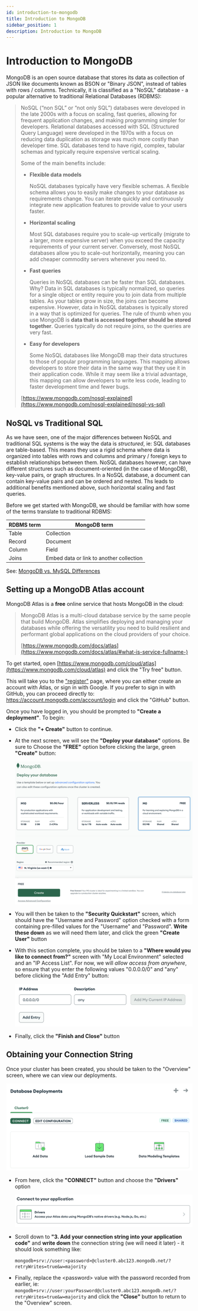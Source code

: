 ```yaml
---
id: introduction-to-mongodb
title: Introduction to MongoDB
sidebar_position: 1
description: Introduction to MongoDB
---
```


# Introduction to MongoDB

MongoDB is an open source database that stores its data as collection of JSON like documents known as BSON or "Binary JSON", instead of tables with rows / columns. Technically, it is classified as a "NoSQL" database - a popular alternative to traditional Relational Databases (RDBMS):

> NoSQL (“non SQL” or “not only SQL”) databases were developed in the late 2000s with a focus on scaling, fast queries, allowing for frequent application changes, and making programming simpler for developers. Relational databases accessed with SQL (Structured Query Language) were developed in the 1970s with a focus on reducing data duplication as storage was much more costly than developer time. SQL databases tend to have rigid, complex, tabular schemas and typically require expensive vertical scaling.
>
> Some of the main benefits include:
>
> - **Flexible data models**
>
>   NoSQL databases typically have very flexible schemas. A flexible schema allows you to easily make changes to your database as requirements change. You can iterate quickly and continuously integrate new application features to provide value to your users faster.
>
> - **Horizontal scaling**
>
>   Most SQL databases require you to scale-up vertically (migrate to a larger, more expensive server) when you exceed the capacity requirements of your current server. Conversely, most NoSQL databases allow you to scale-out horizontally, meaning you can add cheaper commodity servers whenever you need to.
>
> - **Fast queries**
>
>   Queries in NoSQL databases can be faster than SQL databases. Why? Data in SQL databases is typically normalized, so queries for a single object or entity require you to join data from multiple tables. As your tables grow in size, the joins can become expensive. However, data in NoSQL databases is typically stored in a way that is optimized for queries. The rule of thumb when you use MongoDB is **data that is accessed together should be stored together**. Queries typically do not require joins, so the queries are very fast.
>
> - **Easy for developers**
>
>   Some NoSQL databases like MongoDB map their data structures to those of popular programming languages. This mapping allows developers to store their data in the same way that they use it in their application code. While it may seem like a trivial advantage, this mapping can allow developers to write less code, leading to faster development time and fewer bugs.
>
> [https://www.mongodb.com/nosql-explained](https://www.mongodb.com/nosql-explained/nosql-vs-sql)

## NoSQL vs Traditional SQL

As we have seen, one of the major differences between NoSQL and traditional SQL systems is the way the data is _structured_, ie: SQL databases are table-based. This means they use a rigid schema where data is organized into tables with rows and columns and primary / foreign keys to establish relationships between them. NoSQL databases however, can have different structures such as document-oriented (in the case of MongoDB), key-value pairs, or graph structures. In a NoSQL database, a document can contain key-value pairs and can be ordered and nested. Ths leads to additional benefits mentioned above, such horizontal scaling and fast queries.

Before we get started with MongoDB, we should be familiar with how some of the terms translate to traditional RDBMS:

| RDBMS term | MongoDB term                             |
| ---------- | ---------------------------------------- |
| Table      | Collection                               |
| Record     | Document                                 |
| Column     | Field                                    |
| Joins      | Embed data or link to another collection |

See: [MongoDB vs. MySQL Differences](https://www.mongodb.com/compare/mongodb-mysql)

## Setting up a MongoDB Atlas account

MongoDB Atlas is a **free** online service that hosts MongoDB in the cloud:

> MongoDB Atlas is a multi-cloud database service by the same people that build MongoDB. Atlas simplifies deploying and managing your databases while offering the versatility you need to build resilient and performant global applications on the cloud providers of your choice.
>
> [https://www.mongodb.com/docs/atlas](https://www.mongodb.com/docs/atlas/#what-is-service-fullname-)

To get started, open [https://www.mongodb.com/cloud/atlas](https://www.mongodb.com/cloud/atlas) and click the "Try free" button.

This will take you to the ["register"](https://www.mongodb.com/cloud/atlas/register) page, where you can either create an account with Atlas, or sign in with Google. If you prefer to sign in with GitHub, you can proceed directly to: https://account.mongodb.com/account/login and click the "GitHub" button.

Once you have logged in, you should be prompted to **"Create a deployment"**. To begin:

- Click the **"+ Create"** button to continue.

- At the next screen, we will see the **"Deploy your database"** options. Be sure to Choose the **"FREE"** option before clicking the large, green **"Create"** button:

  ![Free Options](/img/Atlas-Cluster-Free-Options.png)

- You will then be taken to the **"Security Quickstart"** screen, which should have the "Username and Password" option checked with a form containing pre-filled values for the "Username" and "Password". **Write these down** as we will need them later, and click the green **"Create User"** button

- With this section complete, you should be taken to a **"Where would you like to connect from?"** screen with "My Local Environment" selected and an "IP Access List". For now, we will _allow access from anywhere_, so ensure that you enter the following values "0.0.0.0/0" and "any" before clicking the "Add Entry" button:

  ![ip access](/img/Atlas-ip-access.png)

- Finally, click the **"Finish and Close"** button

## Obtaining your Connection String

Once your cluster has been created, you should be taken to the "Overview" screen, where we can view our deployments.

![Deployments Overview](/img/Atlas-deployments-overview.png)

- From here, click the **"CONNECT"** button and choose the **"Drivers"** option

  ![drivers](/img/Atlas-connect-drivers.png)

- Scroll down to **"3. Add your connection string into your application code"** and **write down** the connection string (we will need it later) - it should look something like:

  ```
  mongodb+srv://user:<password>@cluster0.abc123.mongodb.net/?retryWrites=true&w=majority
  ```

- Finally, replace the &lt;password&gt; value with the password recorded from earlier, ie: `mongodb+srv://user:yourPassword@cluster0.abc123.mongodb.net/?retryWrites=true&w=majority` and click the **"Close"** button to return to the "Overview" screen.
